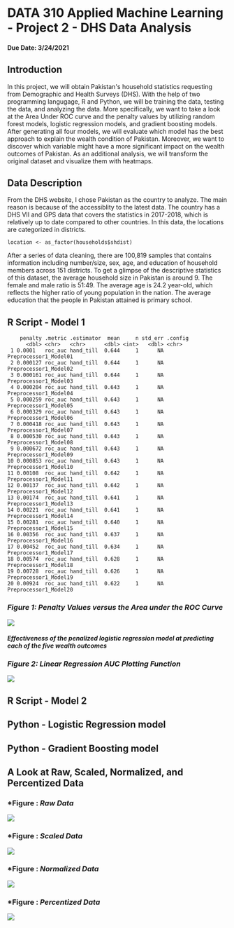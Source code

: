 # DATA 310 Applied Machine Learning - Project 2 - DHS Data Analysis 
#### Due Date: 3/24/2021

## Introduction
In this project, we will obtain Pakistan's household statistics requesting from Demographic and Health Surveys (DHS). With the help of two programming langugage, R and Python, we will be training the data, testing the data, and analyzing the data. More specifically, we want to take a look at the Area Under ROC curve and the penalty values by utilizing random forest models, logistic regression models, and gradient boosting models. After generating all four models, we will evaluate which model has the best approach to explain the wealth condition of Pakistan. Moreover, we want to discover which variable might have a more significant impact on the wealth outcomes of Pakistan. As an additional analysis, we will transform the original dataset and visualize them with heatmaps. 

## Data Description
From the DHS website, I chose Pakistan as the country to analyze. The main reason is because of the accessiblity to the latest data. The country has a DHS VII and GPS data that covers the statistics in 2017-2018, which is relatively up to date compared to other countries. In this data, the locations are categorized in districts. 
```
location <- as_factor(households$shdist)
```
After a series of data cleaning, there are 100,819 samples that contains information including number/size, sex, age, and education of household members across 151 districts. To get a glimpse of the descriptive statistics of this dataset, the average household size in Pakistan is around 9. The female and male ratio is 51:49. The average age is 24.2 year-old, which reflects the higher ratio of young population in the nation. The average education that the people in Pakistan attained is primary school.   

## R Script - Model 1 

```
    penalty .metric .estimator  mean     n std_err .config              
      <dbl> <chr>   <chr>      <dbl> <int>   <dbl> <chr>                
 1 0.0001   roc_auc hand_till  0.644     1      NA Preprocessor1_Model01
 2 0.000127 roc_auc hand_till  0.644     1      NA Preprocessor1_Model02
 3 0.000161 roc_auc hand_till  0.644     1      NA Preprocessor1_Model03
 4 0.000204 roc_auc hand_till  0.643     1      NA Preprocessor1_Model04
 5 0.000259 roc_auc hand_till  0.643     1      NA Preprocessor1_Model05
 6 0.000329 roc_auc hand_till  0.643     1      NA Preprocessor1_Model06
 7 0.000418 roc_auc hand_till  0.643     1      NA Preprocessor1_Model07
 8 0.000530 roc_auc hand_till  0.643     1      NA Preprocessor1_Model08
 9 0.000672 roc_auc hand_till  0.643     1      NA Preprocessor1_Model09
10 0.000853 roc_auc hand_till  0.643     1      NA Preprocessor1_Model10
11 0.00108  roc_auc hand_till  0.642     1      NA Preprocessor1_Model11
12 0.00137  roc_auc hand_till  0.642     1      NA Preprocessor1_Model12
13 0.00174  roc_auc hand_till  0.641     1      NA Preprocessor1_Model13
14 0.00221  roc_auc hand_till  0.641     1      NA Preprocessor1_Model14
15 0.00281  roc_auc hand_till  0.640     1      NA Preprocessor1_Model15
16 0.00356  roc_auc hand_till  0.637     1      NA Preprocessor1_Model16
17 0.00452  roc_auc hand_till  0.634     1      NA Preprocessor1_Model17
18 0.00574  roc_auc hand_till  0.628     1      NA Preprocessor1_Model18
19 0.00728  roc_auc hand_till  0.626     1      NA Preprocessor1_Model19
20 0.00924  roc_auc hand_till  0.622     1      NA Preprocessor1_Model20
```

### *Figure 1: Penalty Values versus the Area under the ROC Curve*

<img src="./ROC_AUC.png" />

#### *Effectiveness of the penalized logistic regression model at predicting each of the five wealth outcomes*


### *Figure 2: Linear Regression AUC Plotting Function*

<img src="./lr_auc.png" />

## R Script - Model 2


## Python - Logistic Regression model

## Python - Gradient Boosting model


## A Look at Raw, Scaled, Normalized, and Percentized Data

### *Figure : *Raw Data*

<img src="./raw.png" />


### *Figure : *Scaled Data*

<img src="./scale.png" />


### *Figure : *Normalized Data*

<img src="./normal.png" />



### *Figure : *Percentized Data*

<img src="./percent.png" />
